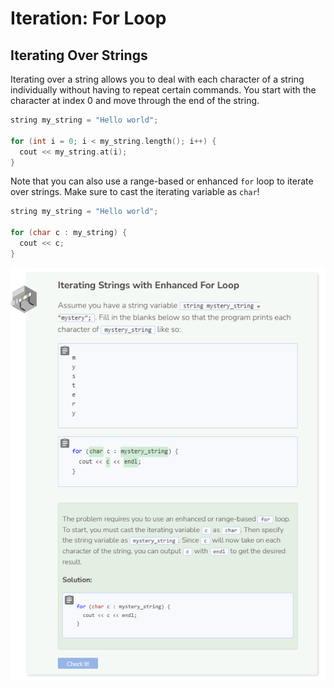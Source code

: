 # Iteration: For Loop
## Iterating Over Strings
Iterating over a string allows you to deal with each character of a string individually without having to repeat certain commands. You start with the character at index 0 and move through the end of the string.

```cpp
string my_string = "Hello world";

for (int i = 0; i < my_string.length(); i++) {
  cout << my_string.at(i);
}
```

Note that you can also use a range-based or enhanced `for` loop to iterate over strings. Make sure to cast the iterating variable as `char`!

```cpp
string my_string = "Hello world";

for (char c : my_string) {
  cout << c;
}
```

![Question 1](_assets/Q1.png)